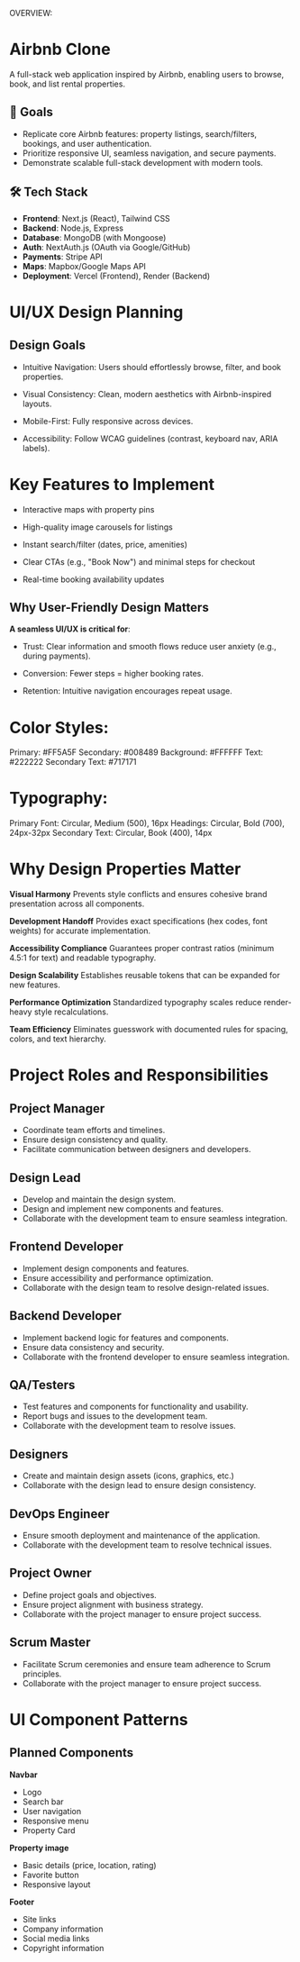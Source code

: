 OVERVIEW:

# Airbnb Clone

A full-stack web application inspired by Airbnb, enabling users to browse, book, and list rental properties.

## 🎯 **Goals**

- Replicate core Airbnb features: property listings, search/filters, bookings, and user authentication.
- Prioritize responsive UI, seamless navigation, and secure payments.
- Demonstrate scalable full-stack development with modern tools.

## 🛠️ **Tech Stack**

- **Frontend**: Next.js (React), Tailwind CSS
- **Backend**: Node.js, Express
- **Database**: MongoDB (with Mongoose)
- **Auth**: NextAuth.js (OAuth via Google/GitHub)
- **Payments**: Stripe API
- **Maps**: Mapbox/Google Maps API
- **Deployment**: Vercel (Frontend), Render (Backend)

# UI/UX Design Planning

## **Design Goals**

- Intuitive Navigation: Users should effortlessly browse, filter, and book properties.

- Visual Consistency: Clean, modern aesthetics with Airbnb-inspired layouts.

- Mobile-First: Fully responsive across devices.

- Accessibility: Follow WCAG guidelines (contrast, keyboard nav, ARIA labels).

# Key Features to Implement

- Interactive maps with property pins

- High-quality image carousels for listings

- Instant search/filter (dates, price, amenities)

- Clear CTAs (e.g., "Book Now") and minimal steps for checkout

- Real-time booking availability updates

## Why User-Friendly Design Matters

**A seamless UI/UX is critical for**:

- Trust: Clear information and smooth flows reduce user anxiety (e.g., during payments).

- Conversion: Fewer steps = higher booking rates.

- Retention: Intuitive navigation encourages repeat usage.

# Color Styles:

Primary: #FF5A5F
Secondary: #008489
Background: #FFFFFF
Text: #222222
Secondary Text: #717171

# Typography:

Primary Font: Circular, Medium (500), 16px
Headings: Circular, Bold (700), 24px-32px
Secondary Text: Circular, Book (400), 14px

# Why Design Properties Matter

**Visual Harmony**
Prevents style conflicts and ensures cohesive brand presentation across all components.

**Development Handoff**
Provides exact specifications (hex codes, font weights) for accurate implementation.

**Accessibility Compliance**
Guarantees proper contrast ratios (minimum 4.5:1 for text) and readable typography.

**Design Scalability**
Establishes reusable tokens that can be expanded for new features.

**Performance Optimization**
Standardized typography scales reduce render-heavy style recalculations.

**Team Efficiency**
Eliminates guesswork with documented rules for spacing, colors, and text hierarchy.

# Project Roles and Responsibilities

## Project Manager

- Coordinate team efforts and timelines.
- Ensure design consistency and quality.
- Facilitate communication between designers and developers.

## Design Lead

- Develop and maintain the design system.
- Design and implement new components and features.
- Collaborate with the development team to ensure seamless integration.

## Frontend Developer

- Implement design components and features.
- Ensure accessibility and performance optimization.
- Collaborate with the design team to resolve design-related issues.

## Backend Developer

- Implement backend logic for features and components.
- Ensure data consistency and security.
- Collaborate with the frontend developer to ensure seamless integration.

## QA/Testers

- Test features and components for functionality and usability.
- Report bugs and issues to the development team.
- Collaborate with the development team to resolve issues.

## Designers

- Create and maintain design assets (icons, graphics, etc.)
- Collaborate with the design lead to ensure design consistency.

## DevOps Engineer

- Ensure smooth deployment and maintenance of the application.
- Collaborate with the development team to resolve technical issues.

## Project Owner

- Define project goals and objectives.
- Ensure project alignment with business strategy.
- Collaborate with the project manager to ensure project success.

## Scrum Master

- Facilitate Scrum ceremonies and ensure team adherence to Scrum principles.
- Collaborate with the project manager to ensure project success.

# UI Component Patterns

## Planned Components

**Navbar**

- Logo
- Search bar
- User navigation
- Responsive menu
- Property Card

**Property image**

- Basic details (price, location, rating)
- Favorite button
- Responsive layout

**Footer**

- Site links
- Company information
- Social media links
- Copyright information
